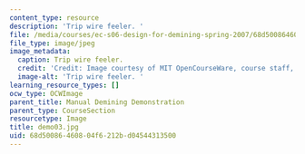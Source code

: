 ```yaml
---
content_type: resource
description: 'Trip wire feeler. '
file: /media/courses/ec-s06-design-for-demining-spring-2007/68d50086460804f6212bd04544313500_demo03.jpg
file_type: image/jpeg
image_metadata:
  caption: Trip wire feeler.
  credit: 'Credit: Image courtesy of MIT OpenCourseWare, course staff, and students.'
  image-alt: 'Trip wire feeler. '
learning_resource_types: []
ocw_type: OCWImage
parent_title: Manual Demining Demonstration
parent_type: CourseSection
resourcetype: Image
title: demo03.jpg
uid: 68d50086-4608-04f6-212b-d04544313500
---
```

